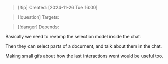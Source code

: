 
>[!tip] Created: [2024-11-26 Tue 16:00]

>[!question] Targets: 

>[!danger] Depends: 

Basically we need to revamp the selection model inside the chat.

Then they can select parts of a document, and talk about them in the chat.

Making small gifs about how the last interactions went would be useful too.